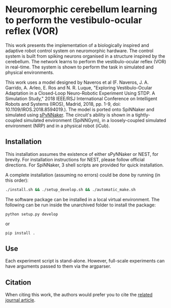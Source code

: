 # Neuromorphic cerebellum learning to perform the vestibulo-ocular reflex (VOR)


This work presents the implementation of a biologically inspired and adaptive robot control system on neuromorphic hardware.
The control system is built from spiking neurons organised in a structure inspired by the cerebellum.
The network learns to perform the vestibulo-ocular reflex (VOR) in real-time.
The system is shown to perform the task in simulated and physical environments.

 This work uses a model designed by Naveros et al
 (F. Naveros, J. A. Garrido, A. Arleo, E. Ros and N. R. Luque,
 "Exploring Vestibulo-Ocular Adaptation in a Closed-Loop Neuro-Robotic Experiment Using STDP. A Simulation Study,"
 2018 IEEE/RSJ International Conference on Intelligent Robots and Systems (IROS), Madrid, 2018, pp. 1-9,
 doi: 10.1109/IROS.2018.8594019.).
 The model is ported onto SpiNNaker and simulated using [sPyNNaker](https://github.com/spinnakermanchester/spynnaker).
 The circuit's ability is shown in a tightly-coupled simulated environment (SpiNNGym),
 in a loosely-coupled simulated environment (NRP) and in a physical robot (iCub).

## Installation

 This installation assumes the existence of either sPyNNaker or NEST, for brevity.
For installation instructions for NEST, please follow official directions. For SpiNNaker, 3 shell scripts are provided
for quick installation.

A complete installation (assuming no errors) could be done by running (in this order):

```bash
./install.sh && ./setup_develop.sh && ./automatic_make.sh
```

 The software package can be installed in a local virtual environment.
The following can be run inside the unarchived folder to install the package:

```
python setup.py develop
```

or

```
pip install .
```


## Use

Each experiment script is stand-alone. However, full-scale experiments can have arguments passed to them via the
argparser.

## Citation

When citing this work, the authors would prefer you to cite the [related journal article](https://doi.org/10.3389/fncel.2021.622870).
